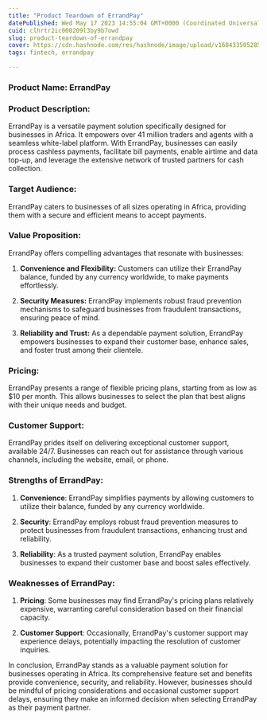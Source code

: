 ```yaml
---
title: "Product Teardown of ErrandPay"
datePublished: Wed May 17 2023 14:55:04 GMT+0000 (Coordinated Universal Time)
cuid: clhrtr2ic000209l3by9b7owd
slug: product-teardown-of-errandpay
cover: https://cdn.hashnode.com/res/hashnode/image/upload/v1684335052853/53396de2-51a5-487d-bc9e-11d213d7f28e.png
tags: fintech, errandpay

---
```


### Product Name: ErrandPay

### Product Description:

ErrandPay is a versatile payment solution specifically designed for businesses in Africa. It empowers over 41 million traders and agents with a seamless white-label platform. With ErrandPay, businesses can easily process cashless payments, facilitate bill payments, enable airtime and data top-up, and leverage the extensive network of trusted partners for cash collection.

### Target Audience:

ErrandPay caters to businesses of all sizes operating in Africa, providing them with a secure and efficient means to accept payments.

### Value Proposition:

ErrandPay offers compelling advantages that resonate with businesses:

1. **Convenience and Flexibility:** Customers can utilize their ErrandPay balance, funded by any currency worldwide, to make payments effortlessly.
    
2. **Security Measures:** ErrandPay implements robust fraud prevention mechanisms to safeguard businesses from fraudulent transactions, ensuring peace of mind.
    
3. **Reliability and Trust:** As a dependable payment solution, ErrandPay empowers businesses to expand their customer base, enhance sales, and foster trust among their clientele.
    

### Pricing:

ErrandPay presents a range of flexible pricing plans, starting from as low as $10 per month. This allows businesses to select the plan that best aligns with their unique needs and budget.

### Customer Support:

ErrandPay prides itself on delivering exceptional customer support, available 24/7. Businesses can reach out for assistance through various channels, including the website, email, or phone.

### Strengths of ErrandPay:

1. **Convenience**: ErrandPay simplifies payments by allowing customers to utilize their balance, funded by any currency worldwide.
    
2. **Security**: ErrandPay employs robust fraud prevention measures to protect businesses from fraudulent transactions, enhancing trust and reliability.
    
3. **Reliability**: As a trusted payment solution, ErrandPay enables businesses to expand their customer base and boost sales effectively.
    

### Weaknesses of ErrandPay:

1. **Pricing**: Some businesses may find ErrandPay's pricing plans relatively expensive, warranting careful consideration based on their financial capacity.
    
2. **Customer Support**: Occasionally, ErrandPay's customer support may experience delays, potentially impacting the resolution of customer inquiries.
    

In conclusion, ErrandPay stands as a valuable payment solution for businesses operating in Africa. Its comprehensive feature set and benefits provide convenience, security, and reliability. However, businesses should be mindful of pricing considerations and occasional customer support delays, ensuring they make an informed decision when selecting ErrandPay as their payment partner.